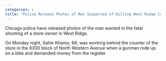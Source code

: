 ```yaml
---
categories: i
title: "Police Release Photos of Man Suspected of Killing West Ridge Convivence Store Clerk"
---
```


Chicago police have released photos of the man wanted in the fatal shooting of a store owner in West Ridge.



On Monday night, Salim Khamo, 66, was working behind the counter of the store in the 6300 block of North Western Avenue when a gunman rode up on a bike and demanded money from the register